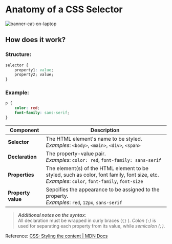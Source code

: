 # Anatomy of a CSS Selector
![banner-cat-on-laptop](https://images.unsplash.com/photo-1634838037553-66f5ce322212?q=80&w=2670&auto=format&fit=crop&ixlib=rb-4.0.3&ixid=M3wxMjA3fDB8MHxwaG90by1wYWdlfHx8fGVufDB8fHx8fA%3D%3D)

## How does it work?
### Structure:
``` css
selector {
    property1: value;
    property2; value;
}
```
### Example:
```css
p {
    color: red;
    font-family: sans-serif;
}
```
| Component | Description |
| --------- | ----------- |
| **Selector** | The HTML element's name to be styled. <br> *Examples*: `<body>`, `<main>`, `<div>`, `<span>`|
| **Declaration** | The property-value pair. <br>*Examples*: `color: red`, `font-family: sans-serif`|
| **Properties** | The element(s) of the HTML element to be styled, such as color, font family, font size, etc. <br> *Examples*: `color`, `font-family`, `font-size` |
| **Property value** | Sepcifies the appearance to be assigned to the property. <br>*Examples*: `red`, `12px`, `sans-serif`|
> ***Additional notes on the syntax***: <br> All declaration must be wrapped in curly braces (`{}` ). *Colon (`:`)* is used for separating each property from its value, while *semicolon (`;`)*.

Reference: [CSS: Styling the content | MDN Docs](https://developer.mozilla.org/en-US/docs/Learn_web_development/Getting_started/Your_first_website/Styling_the_content)